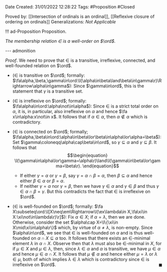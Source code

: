 <br />
<br />

Date Created: 31/01/2022 12:28:22
Tags: #Proposition #Closed 

Proved by: [[Intersection of ordinals is an ordinal]], [[Reflexive closure of ordering on ordinals]]
Generalizations: _Not Applicable_

!!! ad-Proposition Proposition.

_The membership relation $\in$ is a well-order on $\ord$._

--- admonition

_Proof_. We need to prove that $\in$ is a transitive, irreflexive, connected, and well-founded relation on $\ord$.
* ($\in$ is transitive on $\ord$; formally: $\fa\alpha,\beta,\gamma\in\ord:\l(\alpha\in\beta\land\beta\in\gamma\r)\Rightarrow\alpha\in\gamma$): Since $\gamma\in\ord$, this is the statement that $\gamma$ is a transitive set.

* ($\in$ is irreflexive on $\ord$; formally: $\fa\alpha\in\ord:\alpha\not\in\alpha$): Since $\in$ is a strict total order on $\alpha$, it is, in particular, also irreflexive on $\alpha$ and hence $\fa x\in\alpha:x\not\in x$. It follows that if $\alpha\in\alpha$, then $\alpha\not\in\alpha$ which is contradictory.
* ($\in$ is connected on $\ord$; formally; $\fa\alpha,\beta\in\ord:\alpha\in\beta\lor\beta\in\alpha\lor\alpha=\beta$): Set $\gamma\coloneqq\alpha\cap\beta\in\ord$, so $\gamma\subseteq\alpha$ and $\gamma\subseteq\beta$. It follows that$$\begin{equation}
    \l(\gamma\in\alpha\lor\gamma=\alpha\r)\land\l(\gamma\in\beta\lor\gamma=\beta\r).
 \end{equation}$$
    * If either $\gamma=\alpha$ or $\gamma=\beta$, say $\gamma=\alpha\cap\beta=\alpha$, then $\beta\subseteq\alpha$ and hence either $\beta\in\alpha$ or $\beta=\alpha$.
    * If neither $\gamma=\alpha$ nor $\gamma=\beta$, then we have $\gamma\in\alpha$ and $\gamma\in\beta$ and thus $\gamma\in\alpha\cap\beta=\gamma$. But this contradicts the fact that $\in$ is irreflexive on $\ord$.
* ($\in$ is well-founded on $\ord$; formally: $\fa X\subseteq\ord:\l[X\neq\em\Rightarrow\l(\ex\lambda\in X,\fa\xi\in X:\xi\not\in\lambda\r)\r]$): Fix $\alpha\in X$; if $\alpha=\lambda$, then we are done. Otherwise, consider the set $\alpha\cap X=\l\{\xi\in X\mid\xi\in\alpha\r\}$ which, by virtue of $\alpha\neq\lambda$, is non-empty. Since $\alpha\in\ord$, we see that $\in$ is well-founded on $\alpha$ and is thus well-founded on $\alpha\cap X\subseteq\alpha$ too. It follows that there exists an $\in$-minimal element $\lambda$ in $\alpha\cap X$. Observe then that $\lambda$ must also be $\in$-minimal in $X$, for if $\mu\in X$ and $\mu\in\lambda$, then, since $\lambda\in\alpha$ and $\alpha$ is transitive, we have $\mu\in\alpha$ and hence $\mu\in\alpha\cap X$. It follows that $\mu\not\in\alpha$ and hence either $\mu=\lambda$ or $\lambda\in\mu$, both of which implies $\lambda\in\lambda$ which is contradictory since $\in$ is irreflexive on $\ord$.<span style="float:right;">$\blacksquare$</span>

